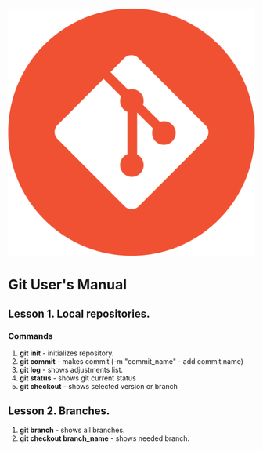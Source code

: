 ![Git Logo](git.png)
# Git User's Manual #
## Lesson 1. Local repositories. ##
### Commands ###
1. **git init** - initializes repository.
2. **git commit** - makes commit (-m "commit_name" - add commit name)
3. **git log** - shows adjustments list.
4. **git status** - shows git current status
5. **git checkout** - shows selected version or branch
## Lesson 2. Branches.
1. **git branch** - shows all branches.
2. **git checkout branch_name** - shows needed branch.